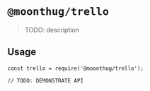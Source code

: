 # `@moonthug/trello`

> TODO: description

## Usage

```
const trello = require('@moonthug/trello');

// TODO: DEMONSTRATE API
```
